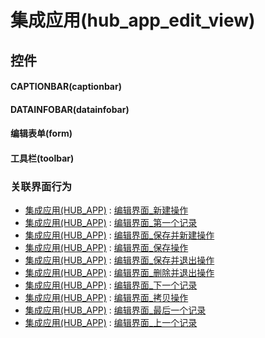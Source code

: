 # 集成应用(hub_app_edit_view)  <!-- {docsify-ignore-all} -->



## 控件
#### CAPTIONBAR(captionbar)
#### DATAINFOBAR(datainfobar)
#### 编辑表单(form)
#### 工具栏(toolbar)


### 关联界面行为
  * [集成应用(HUB_APP)](module/base/hub_app) : [编辑界面_新建操作](module/base/hub_app#界面行为)
  * [集成应用(HUB_APP)](module/base/hub_app) : [编辑界面_第一个记录](module/base/hub_app#界面行为)
  * [集成应用(HUB_APP)](module/base/hub_app) : [编辑界面_保存并新建操作](module/base/hub_app#界面行为)
  * [集成应用(HUB_APP)](module/base/hub_app) : [编辑界面_保存操作](module/base/hub_app#界面行为)
  * [集成应用(HUB_APP)](module/base/hub_app) : [编辑界面_保存并退出操作](module/base/hub_app#界面行为)
  * [集成应用(HUB_APP)](module/base/hub_app) : [编辑界面_删除并退出操作](module/base/hub_app#界面行为)
  * [集成应用(HUB_APP)](module/base/hub_app) : [编辑界面_下一个记录](module/base/hub_app#界面行为)
  * [集成应用(HUB_APP)](module/base/hub_app) : [编辑界面_拷贝操作](module/base/hub_app#界面行为)
  * [集成应用(HUB_APP)](module/base/hub_app) : [编辑界面_最后一个记录](module/base/hub_app#界面行为)
  * [集成应用(HUB_APP)](module/base/hub_app) : [编辑界面_上一个记录](module/base/hub_app#界面行为)

<script>
 const { createApp } = Vue
  createApp({
    data() {
      return {

      }
    }
  }).use(ElementPlus).mount('#app')
</script>